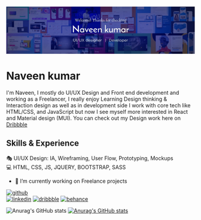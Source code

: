 <!--
**Code-kumar/Code-kumar** is a ✨ _special_ ✨ repository because its `README.md` (this file) appears on your GitHub profile.

Here are some ideas to get you started:

- 🔭 I’m currently working on ...
- 🌱 I’m currently learning ...
- 👯 I’m looking to collaborate on ...
- 🤔 I’m looking for help with ...
- 💬 Ask me about ...
- 📫 How to reach me: ...
- 😄 Pronouns: ...
- ⚡ Fun fact: ...
-->
![Design & Development ](https://github.com/Code-kumar/Code-kumar/blob/b9fc485ccb9c2b70b75c4586cb242fa873831388/Banner-img.jpg)

# Naveen kumar

I'm Naveen, I mostly do UI/UX Design and Front end development and working as a Freelancer, I really enjoy Learning Design thinking & Interaction design as well as in 
development side I work with core tech like HTML/CSS, and JavaScript but now I see myself more interested in React and Material design (MUI).
You can check out my Design work here on [Dribbble](https://dribbble.com/Naveen_design)


## Skills & Experience
🎭 UI/UX Design: IA, Wireframing, User Flow, Prototyping, Mockups <br />
💻 HTML, CSS, JS, JQUERY, BOOTSTRAP, SASS 


- 🔭 I’m currently working on Freelance projects 


[<img src='[https://github.com/Code-kumar/Code-kumar/blob/052b920b8a5ccf29ef31d8dc391f5d9b85cf79a9/Github-icon.svg]' alt='github' height='40'>](https://github.com/Code-kumar)  
[<img src='[https://github.com/Code-kumar/Code-kumar/blob/052b920b8a5ccf29ef31d8dc391f5d9b85cf79a9/Linkedin.svg]' alt='linkedin' height='40'>](https://www.linkedin.com/in/naveen-design/)  [<img src='[https://github.com/Code-kumar/Code-kumar/blob/052b920b8a5ccf29ef31d8dc391f5d9b85cf79a9/Dribbble.svg]' alt='dribbble' height='40'>](https://dribbble.com/Naveen_design)  [<img src='[https://github.com/Code-kumar/Code-kumar/blob/052b920b8a5ccf29ef31d8dc391f5d9b85cf79a9/Behance.svg]' alt='behance' height='40'>](https://www.behance.net/Naveen_design)  


![Anurag's GitHub stats](https://github-readme-stats.vercel.app/api?username=Code-kumar&show_icons=true&theme=github_dark)
[![Anurag's GitHub stats](https://github-readme-stats.vercel.app/api?username=Code-kumar)](https://github.com/anuraghazra/github-readme-stats)
